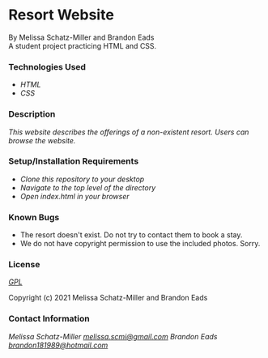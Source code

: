 # Resort Website

By Melissa Schatz-Miller and Brandon Eads  
A student project practicing HTML and CSS.

### Technologies Used

* _HTML_
* _CSS_

### Description

_This website describes the offerings of a non-existent resort. Users can browse the website._

### Setup/Installation Requirements

* _Clone this repository to your desktop_
* _Navigate to the top level of the directory_
* _Open index.html in your browser_

### Known Bugs

* The resort doesn't exist. Do not try to contact them to book a stay.
* We do not have copyright permission to use the included photos. Sorry.

### License

_[GPL](https://opensource.org/licenses/gpl-license)_

Copyright (c) 2021 Melissa Schatz-Miller and Brandon Eads

### Contact Information

_Melissa Schatz-Miller <melissa.scmi@gmail.com>_
_Brandon Eads <brandon181989@hotmail.com>_
